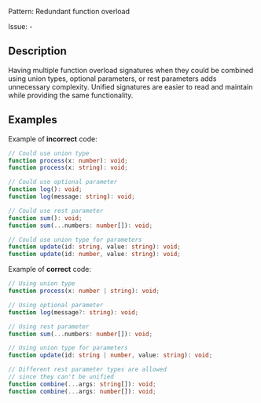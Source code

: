 Pattern: Redundant function overload

Issue: -

## Description

Having multiple function overload signatures when they could be combined using union types, optional parameters, or rest parameters adds unnecessary complexity. Unified signatures are easier to read and maintain while providing the same functionality.

## Examples

Example of **incorrect** code:
```ts
// Could use union type
function process(x: number): void;
function process(x: string): void;

// Could use optional parameter
function log(): void;
function log(message: string): void;

// Could use rest parameter
function sum(): void;
function sum(...numbers: number[]): void;

// Could use union type for parameters
function update(id: string, value: string): void;
function update(id: number, value: string): void;
```

Example of **correct** code:
```ts
// Using union type
function process(x: number | string): void;

// Using optional parameter
function log(message?: string): void;

// Using rest parameter
function sum(...numbers: number[]): void;

// Using union type for parameters
function update(id: string | number, value: string): void;

// Different rest parameter types are allowed 
// since they can't be unified
function combine(...args: string[]): void;
function combine(...args: number[]): void;
```